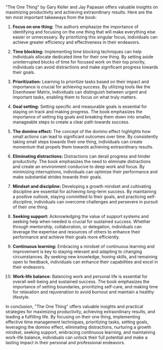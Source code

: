 "The One Thing" by Gary Keller and Jay Papasan offers valuable insights on maximizing productivity and achieving extraordinary results. Here are the ten most important takeaways from the book:

1. **Focus on one thing:** The authors emphasize the importance of identifying and focusing on the one thing that will make everything else easier or unnecessary. By prioritizing this singular focus, individuals can achieve greater efficiency and effectiveness in their endeavors.

2. **Time blocking:** Implementing time blocking techniques can help individuals allocate dedicated time for their one thing. By setting aside uninterrupted blocks of time for focused work on their top priority, individuals can avoid distractions and make significant progress towards their goals.

3. **Prioritization:** Learning to prioritize tasks based on their impact and importance is crucial for achieving success. By utilizing tools like the Eisenhower Matrix, individuals can distinguish between urgent and important tasks, enabling them to focus on what truly matters.

4. **Goal setting:** Setting specific and measurable goals is essential for staying on track and making progress. The book emphasizes the importance of setting big goals and breaking them down into smaller, manageable steps to create a clear path towards success.

5. **The domino effect:** The concept of the domino effect highlights how small actions can lead to significant outcomes over time. By consistently taking small steps towards their one thing, individuals can create momentum that propels them towards achieving extraordinary results.

6. **Eliminating distractions:** Distractions can derail progress and hinder productivity. The book emphasizes the need to eliminate distractions and create an environment conducive to deep work and focus. By minimizing interruptions, individuals can optimize their performance and make substantial strides towards their goals.

7. **Mindset and discipline:** Developing a growth mindset and cultivating discipline are essential for achieving long-term success. By maintaining a positive outlook, staying committed to their goals, and practicing self-discipline, individuals can overcome challenges and persevere in pursuit of their one thing.

8. **Seeking support:** Acknowledging the value of support systems and seeking help when needed is crucial for sustained success. Whether through mentorship, collaboration, or delegation, individuals can leverage the expertise and resources of others to enhance their performance and achieve their goals more efficiently.

9. **Continuous learning:** Embracing a mindset of continuous learning and improvement is key to staying relevant and adapting to changing circumstances. By seeking new knowledge, honing skills, and remaining open to feedback, individuals can enhance their capabilities and excel in their endeavors.

10. **Work-life balance:** Balancing work and personal life is essential for overall well-being and sustained success. The book emphasizes the importance of setting boundaries, prioritizing self-care, and making time for relaxation and rejuvenation to avoid burnout and maintain a healthy lifestyle.

In conclusion, "The One Thing" offers valuable insights and practical strategies for maximizing productivity, achieving extraordinary results, and leading a fulfilling life. By focusing on their one thing, implementing effective time management techniques, prioritizing tasks, setting goals, leveraging the domino effect, eliminating distractions, nurturing a growth mindset, seeking support, embracing continuous learning, and maintaining work-life balance, individuals can unlock their full potential and make a lasting impact in their personal and professional endeavors.